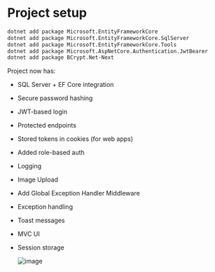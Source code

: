 # Project setup

```sh
dotnet add package Microsoft.EntityFrameworkCore
dotnet add package Microsoft.EntityFrameworkCore.SqlServer
dotnet add package Microsoft.EntityFrameworkCore.Tools
dotnet add package Microsoft.AspNetCore.Authentication.JwtBearer
dotnet add package BCrypt.Net-Next
```


Project now has:
- SQL Server + EF Core integration
- Secure password hashing
- JWT-based login
- Protected endpoints
- Stored tokens in cookies (for web apps)
- Added role-based auth
- Logging
- Image Upload
- Add Global Exception Handler Middleware
- Exception handling
- Toast messages
- MVC UI
- Session storage

  ![image](https://github.com/user-attachments/assets/eb74f1e0-a336-4d4b-aebd-142a36b7dc41)


  

